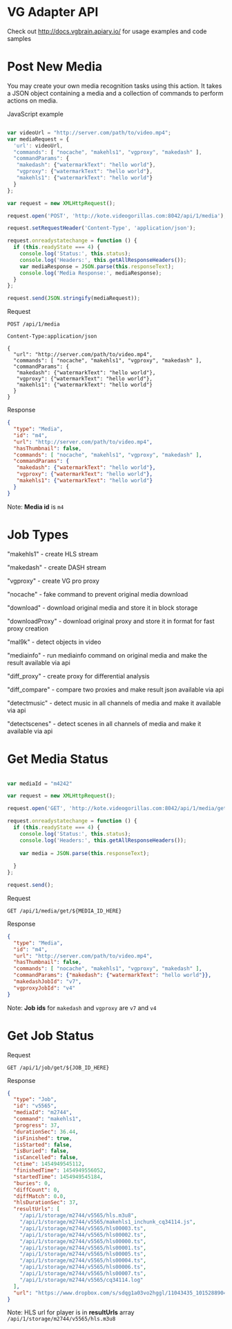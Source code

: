 # VG Adapter API
 Check out http://docs.vgbrain.apiary.io/ for usage examples and code samples

# Post New Media

You may create your own media recognition tasks using this action. It takes a JSON object containing a media and a collection of commands to perform actions on media.

JavaScript example
```js

var videoUrl = "http://server.com/path/to/video.mp4";
var mediaRequest = {
  'url': videoUrl,
  "commands": [ "nocache", "makehls1", "vgproxy", "makedash" ],
  "commandParams": {
   "makedash": {"watermarkText": "hello world"},
   "vgproxy": {"watermarkText": "hello world"},
   "makehls1": {"watermarkText": "hello world"}
  }
};

var request = new XMLHttpRequest();

request.open('POST', 'http://kote.videogorillas.com:8042/api/1/media');

request.setRequestHeader('Content-Type', 'application/json');

request.onreadystatechange = function () {
  if (this.readyState === 4) {
    console.log('Status:', this.status);
    console.log('Headers:', this.getAllResponseHeaders());
    var mediaResponse = JSON.parse(this.responseText);
    console.log('Media Response:', mediaResponse);
  }
};

request.send(JSON.stringify(mediaRequest));
```

Request
```
POST /api/1/media

Content-Type:application/json

{
  "url": "http://server.com/path/to/video.mp4",
  "commands": [ "nocache", "makehls1", "vgproxy", "makedash" ],
  "commandParams": {
   "makedash": {"watermarkText": "hello world"},
   "vgproxy": {"watermarkText": "hello world"},
   "makehls1": {"watermarkText": "hello world"}
  }
}
```

Response
```json
{
  "type": "Media",
  "id": "m4",
  "url": "http://server.com/path/to/video.mp4",
  "hasThumbnail": false,
  "commands": [ "nocache", "makehls1", "vgproxy", "makedash" ],
  "commandParams": {
   "makedash": {"watermarkText": "hello world"},
   "vgproxy": {"watermarkText": "hello world"},
   "makehls1": {"watermarkText": "hello world"}
  }
}
```

Note: **Media id** is `m4`

# Job Types

"makehls1" - create HLS stream

"makedash" - create DASH stream 

"vgproxy" - create VG pro proxy

"nocache" - fake command to prevent original media download

"download" - download original media and store it in block storage

"downloadProxy" - download original proxy and store it in format for fast proxy creation

"mal9k" - detect objects in video

"mediainfo" - run mediainfo command on original media and make the result available via api 

"diff_proxy" - create proxy for differential analysis 

"diff_compare" - compare two proxies and make result json available via api

"detectmusic" - detect music in all channels of media and make it available via api 

"detectscenes" - detect scenes in all channels of media and make it available via api

# Get Media Status


```js

var mediaId = "m4242"

var request = new XMLHttpRequest();

request.open('GET', 'http://kote.videogorillas.com:8042/api/1/media/get/'+mediaId);

request.onreadystatechange = function () {
  if (this.readyState === 4) {
    console.log('Status:', this.status);
    console.log('Headers:', this.getAllResponseHeaders());
    
    var media = JSON.parse(this.responseText);
    
  }
};

request.send();
```

Request
```
GET /api/1/media/get/${MEDIA_ID_HERE}
```

Response
```json
{
  "type": "Media",
  "id": "m4",
  "url": "http://server.com/path/to/video.mp4",
  "hasThumbnail": false,
  "commands": [ "nocache", "makehls1", "vgproxy", "makedash" ],
  "commandParams": {"makedash": {"watermarkText": "hello world"}},
  "makedashJobId": "v7",
  "vgproxyJobId": "v4"
}
```

Note: **Job ids** for `makedash` and `vgproxy`  are `v7` and `v4`

# Get Job Status

Request
```
GET /api/1/job/get/${JOB_ID_HERE}
```

Response
```json
{
  "type": "Job",
  "id": "v5565",
  "mediaId": "m2744",
  "command": "makehls1",
  "progress": 37,
  "durationSec": 36.44,
  "isFinished": true,
  "isStarted": false,
  "isBuried": false,
  "isCancelled": false,
  "ctime": 1454949545112,
  "finishedTime": 1454949556052,
  "startedTime": 1454949545184,
  "buries": 0,
  "diffCount": 0,
  "diffMatch": 0.0,
  "hlsDurationSec": 37,
  "resultUrls": [
    "/api/1/storage/m2744/v5565/hls.m3u8",
    "/api/1/storage/m2744/v5565/makehls1_inchunk_cq34114.js",
    "/api/1/storage/m2744/v5565/hls00003.ts",
    "/api/1/storage/m2744/v5565/hls00002.ts",
    "/api/1/storage/m2744/v5565/hls00000.ts",
    "/api/1/storage/m2744/v5565/hls00001.ts",
    "/api/1/storage/m2744/v5565/hls00005.ts",
    "/api/1/storage/m2744/v5565/hls00004.ts",
    "/api/1/storage/m2744/v5565/hls00006.ts",
    "/api/1/storage/m2744/v5565/hls00007.ts",
    "/api/1/storage/m2744/v5565/cq34114.log"
  ],
  "url": "https://www.dropbox.com/s/sdqg1a03vo2hggl/11043435_10152889047648640_3006656993036528196_o.jpg?dl=1"
}
```

Note: HLS url for player is in **resultUrls** array `/api/1/storage/m2744/v5565/hls.m3u8`

